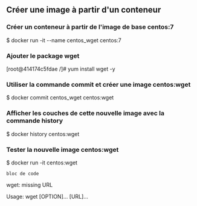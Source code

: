 ## Créer une image à partir d'un conteneur

### Créer un conteneur à partir de l'image de base centos:7

$ docker run -it --name centos_wget centos:7

### Ajouter le package wget

[root@414174c5fdae /]# yum install wget -y

### Utiliser la commande **commit** et créer une image **centos:wget**

$ docker commit centos_wget centos:wget

### Afficher les couches de cette nouvelle image avec la commande **history**

$ docker history centos:wget

### Tester la nouvelle image **centos:wget** 

$ docker run -it centos:wget

```bloc de code``` 

wget: missing URL

Usage: wget [OPTION]... [URL]...
